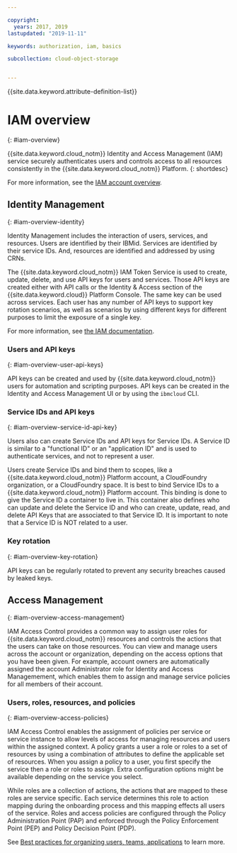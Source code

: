 ```yaml
---

copyright:
  years: 2017, 2019
lastupdated: "2019-11-11"

keywords: authorization, iam, basics

subcollection: cloud-object-storage


---
```


{{site.data.keyword.attribute-definition-list}}

# IAM overview
{: #iam-overview}

{{site.data.keyword.cloud_notm}} Identity and Access Management (IAM) service securely authenticates users and controls access to all resources consistently in the {{site.data.keyword.cloud_notm}} Platform. 
{: shortdesc}

For more information, see the [IAM account overview](/docs/account?topic=account-overview).

## Identity  Management
{: #iam-overview-identity}

Identity  Management includes the interaction of users, services, and resources. Users are identified by their IBMid. Services are identified by their service IDs. And, resources are identified and addressed by using CRNs.

The {{site.data.keyword.cloud_notm}} IAM Token Service is used to create, update, delete, and use API keys for users and services. Those API keys are created either with API calls or the Identity & Access section of the {{site.data.keyword.cloud}} Platform Console. The same key can be used across services. Each user has any number of API keys to support key rotation scenarios, as well as scenarios by using different keys for different purposes to limit the exposure of a single key.

For more information, see [the IAM documentation](/docs/account?topic=account-iamoverview#iamoverview).

### Users and API keys
{: #iam-overview-user-api-keys}

API keys can be created and used by {{site.data.keyword.cloud_notm}} users for automation and scripting purposes. API keys can be created in the Identity and Access Management UI or by using the `ibmcloud` CLI.

### Service IDs and API keys
{: #iam-overview-service-id-api-key}

Users also can create Service IDs and API keys for Service IDs. A Service ID is similar to a "functional ID" or an "application ID" and is used to authenticate services, and not to represent a user.

Users create Service IDs and bind them to scopes, like a {{site.data.keyword.cloud_notm}} Platform account, a CloudFoundry organization, or a CloudFoundry space. It is best to bind Service IDs to a {{site.data.keyword.cloud_notm}} Platform account. This binding is done to give the Service ID a container to live in. This container also defines who can update and delete the Service ID and who can create, update, read, and delete API Keys that are associated to that Service ID. It is important to note that a Service ID is NOT related to a user.

### Key rotation
{: #iam-overview-key-rotation}

API keys can be regularly rotated to prevent any security breaches caused by leaked keys.

## Access Management
{: #iam-overview-access-management}

IAM Access Control provides a common way to assign user roles for {{site.data.keyword.cloud_notm}} resources and controls the actions that the users can take on those resources. You can view and manage users across the account or organization, depending on the access options that you have been given. For example, account owners are automatically assigned the account Administrator role for Identity and Access Managemement, which enables them to assign and manage service policies for all members of their account.

### Users, roles, resources, and policies
{: #iam-overview-access-policies}

IAM Access Control enables the assignment of policies per service or service instance to allow levels of access for managing resources and users within the assigned context. A policy grants a user a role or roles to a set of resources by using a combination of attributes to define the applicable set of resources. When you assign a policy to a user, you first specify the service then a role or roles to assign. Extra configuration options might be available depending on the service you select.

While roles are a collection of actions, the actions that are mapped to these roles are service specific. Each service determines this role to action mapping during the onboarding process and this mapping effects all users of the service. Roles and access policies are configured through the Policy Administration Point (PAP) and enforced through the Policy Enforcement Point (PEP) and Policy Decision Point (PDP).

See [Best practices for organizing users, teams, applications](/docs/solution-tutorials?topic=solution-tutorials-users-teams-applications) to learn more.
